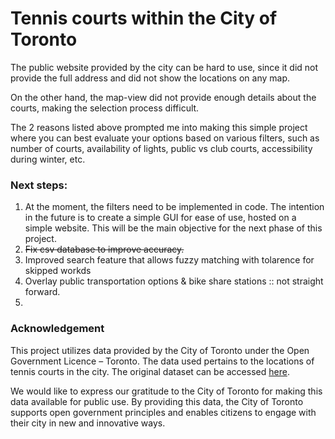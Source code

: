 # Tennis courts within the City of Toronto

The public website provided by the city can be hard to use, since it did not provide the full address and did not show the locations on any map. 

On the other hand, the map-view did not provide enough details about the courts, making the selection process difficult. 

The 2 reasons listed above prompted me into making this simple project where you can best evaluate your options based on various filters, such as number of courts, availability of lights, public vs club courts, accessibility during winter, etc. 

### Next steps:

1. At the moment, the filters need to be implemented in code. The intention in the future is to create a simple GUI for ease of use, hosted on a simple website. This will be the main objective for the next phase of this project. 
2. ~~Fix csv database to improve accuracy.~~
3. Improved search feature that allows fuzzy matching with tolarence for skipped workds
4. Overlay public transportation options & bike share stations :: not straight forward.
5. 

### Acknowledgement

This project utilizes data provided by the City of Toronto under the Open Government Licence – Toronto. The data used pertains to the locations of tennis courts in the city. The original dataset can be accessed [here](https://www.toronto.ca/data/parks/prd/facilities/tennis/index.html).

We would like to express our gratitude to the City of Toronto for making this data available for public use. By providing this data, the City of Toronto supports open government principles and enables citizens to engage with their city in new and innovative ways.